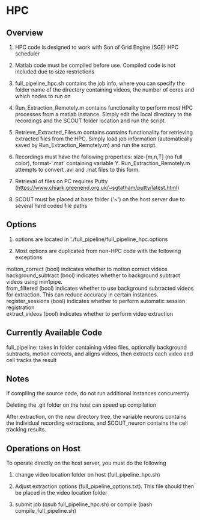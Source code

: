 # HPC
## Overview
1) HPC code is designed to work with Son of Grid Engine (SGE) HPC scheduler

2) Matlab code must be compiled before use. Compiled code is not included due to size restrictions

3) full_pipeline_hpc.sh contains the job info, where you can specify the folder name of the directory containing videos, the number of cores and which nodes to run on

4) Run_Extraction_Remotely.m contains functionality to perform most HPC processes from a matlab instance. Simply edit the local directory to the recordings and the SCOUT folder location and run the script. 

5) Retrieve_Extracted_Files.m contains contains functionality for retrieving extracted files from the HPC. Simply load job information (automatically saved by Run_Extraction_Remotely.m) and run the script.

6) Recordings must have the following properties: size-[m,n,T] (no full color), format-'.mat' containing variable Y. Run_Extraction_Remotely.m attempts to convert .avi and .mat files to this form.

7) Retrieval of files on PC requires Putty (https://www.chiark.greenend.org.uk/~sgtatham/putty/latest.html)

8) SCOUT must be placed at base folder ('~') on the host server due to several hard coded file paths

## Options

1) options are located in './full_pipeline/full_pipeline_hpc.options

2) Most options are duplicated from non-HPC code with the following exceptions

motion_correct (bool) indicates whether to motion correct videos  
background_subtract (bool) indicates whether to background subtract videos using min1pipe.  
from_filtered (bool) indicates whether to use background subtracted videos for extraction. This can reduce accuracy in certain instances.  
register_sessions (bool) indicates whether to perform automatic session registration  
extract_videos (bool) indicates whether to perform video extraction  


## Currently Available Code

full_pipeline: takes in folder containing video files, optionally background subtracts, motion corrects, and aligns videos, then extracts each video and cell tracks the result


## Notes

If compiling the source code, do not run additional instances concurrently

Deleting the .git folder on the host can speed up compilation

After extraction, on the new directory tree, the variable neurons contains the individual recording extractions, and SCOUT_neuron contains the cell tracking results.
 
## Operations on Host

To operate directly on the host server, you must do the following

1) change video location folder on host (full_pipeline_hpc.sh)

2) Adjust extraction options (full_pipeline_options.txt). This file should then be placed in the video location folder

3) submit job (qsub full_pipeline_hpc.sh) or compile (bash compile_full_pipeline.sh)

